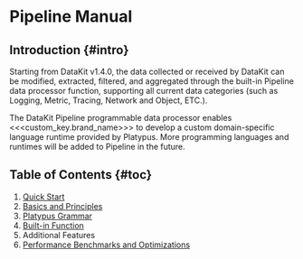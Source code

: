 # Pipeline Manual

## Introduction {#intro}

Starting from DataKit v1.4.0, the data collected or received by DataKit can be modified, extracted, filtered, and aggregated through the built-in Pipeline data processor function, supporting all current data categories (such as Logging, Metric, Tracing, Network and Object, ETC.).

The DataKit Pipeline programmable data processor enables <<<custom_key.brand_name>>> to develop a custom domain-specific language runtime provided by Platypus. More programming languages and runtimes will be added to Pipeline in the future.

## Table of Contents {#toc}

1. [Quick Start](pipeline-quick-start.md)
2. [Basics and Principles](pipeline-architecture.md)
3. [Platypus Grammar](pipeline-platypus-grammar.md)
4. [Built-in Function](pipeline-built-in-function.md)
5. Additional Features
6. [Performance Benchmarks and Optimizations](pipeline-benchmark.md)
